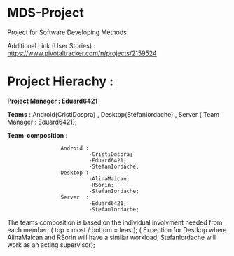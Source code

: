 # MDS-Project
Project for Software Developing Methods

Additional Link (User Stories) : https://www.pivotaltracker.com/n/projects/2159524



# Project Hierachy :

**Project Manager : Eduard6421**


**Teams**             :   Android(CristiDospra)    ,        Desktop(StefanIordache)      ,        Server  ( Team Manager : Eduard6421);


**Team-composition**  :   
  
                     Android : 
                              -CristiDospra;
                              -Eduard6421;
                              -StefanIordache;
                     Desktop :
                              -AlinaMaican;
                              -RSorin;
                              -StefanIordache;
                     Server  : 
                              -Eduard6421;
                              -StefanIordache;
                              
The teams composition is based on the individual involvment needed from each member; ( top = most / bottom = least); ( Exception for Destkop where AlinaMaican and RSorin will have a similar workload, StefanIordache will work as an acting supervisor);
